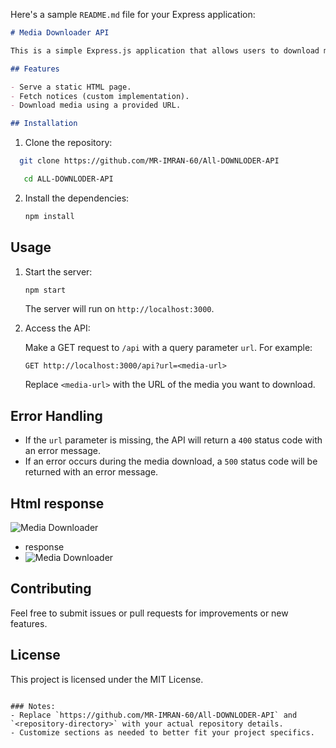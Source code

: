 Here's a sample `README.md` file for your Express application:

```markdown
# Media Downloader API

This is a simple Express.js application that allows users to download media from a given URL using the `imran-dlmedia` library.

## Features

- Serve a static HTML page.
- Fetch notices (custom implementation).
- Download media using a provided URL.

## Installation
```
1. Clone the repository:


 ```bash
   git clone https://github.com/MR-IMRAN-60/All-DOWNLODER-API
```
```bash
   cd ALL-DOWNLODER-API
   ```

2. Install the dependencies:

   ```bash
   npm install
   ```

## Usage

1. Start the server:

   ```bash
   npm start
   ```

   The server will run on `http://localhost:3000`.

2. Access the API:

   Make a GET request to `/api` with a query parameter `url`. For example:

   ```
   GET http://localhost:3000/api?url=<media-url>
   ```

   Replace `<media-url>` with the URL of the media you want to download.

## Error Handling

- If the `url` parameter is missing, the API will return a `400` status code with an error message.
- If an error occurs during the media download, a `500` status code will be returned with an error message.

 ## Html response
 ![Media Downloader](https://i.imgur.com/LWsPQvn.jpeg)

- response
- ![Media Downloader](https://i.imgur.com/tZZqFyE.jpeg)


## Contributing

Feel free to submit issues or pull requests for improvements or new features.

## License

This project is licensed under the MIT License.
```

### Notes:
- Replace `https://github.com/MR-IMRAN-60/All-DOWNLODER-API` and `<repository-directory>` with your actual repository details.
- Customize sections as needed to better fit your project specifics.
